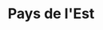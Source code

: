---
published: true
title: 'Pays de l''Est'
collection: ouiedire
release_date: '2005-06-01 00:00:00'
image:
    user/pages/01.Emissions/ouiedire-2/ouiedire_ouiedire-2_cover-1.png: { name: ouiedire_ouiedire-2_cover-1.png, type: image/png, size: 2711, path: user/pages/01.Emissions/ouiedire-2/ouiedire_ouiedire-2_cover-1.png }
number: '2'
slug: ouiedire-2
taxonomy:
    dj: 'Bozoo & Valkiri'
    artist: {  }
playlists:
    - { title: null, tracks: {  } }
image_hd:
    user/pages/01.Emissions/ouiedire-2/ouiedire_ouiedire-2_cover_hd.png: { name: ouiedire_ouiedire-2_cover_hd.png, type: image/png, size: 2711, path: user/pages/01.Emissions/ouiedire-2/ouiedire_ouiedire-2_cover_hd.png }

---